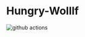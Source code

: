 # Hungry-Wolllf 

![github actions](https://github.com/AlexeyEsipov/Hungry-Wolf/actions/workflows/maven.yml/badge.svg)
